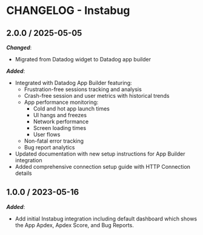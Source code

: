 # CHANGELOG - Instabug

## 2.0.0 / 2025-05-05

***Changed***:

* Migrated from Datadog widget to Datadog app builder

***Added***:

* Integrated with Datadog App Builder featuring:
  * Frustration-free sessions tracking and analysis
  * Crash-free session and user metrics with historical trends
  * App performance monitoring:
    * Cold and hot app launch times
    * UI hangs and freezes
    * Network performance
    * Screen loading times
    * User flows
  * Non-fatal error tracking
  * Bug report analytics
* Updated documentation with new setup instructions for App Builder integration
* Added comprehensive connection setup guide with HTTP Connection details

## 1.0.0 / 2023-05-16

***Added***:
* Add initial Instabug integration including default dashboard which shows the App Apdex, Apdex Score, and Bug Reports.